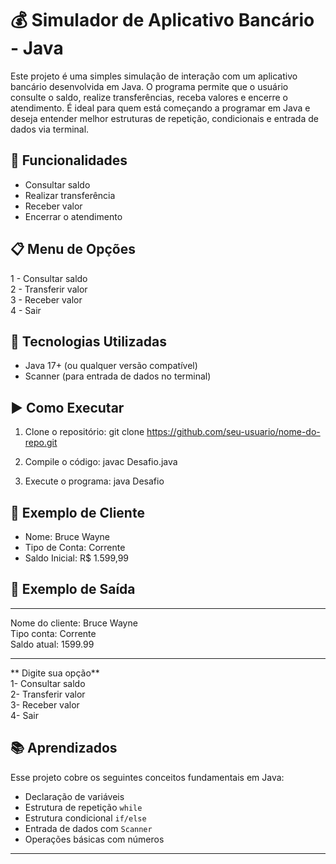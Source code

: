 # 💰 Simulador de Aplicativo Bancário - Java

Este projeto é uma simples simulação de interação com um aplicativo bancário desenvolvida em Java. O programa permite que o usuário consulte o saldo, realize transferências, receba valores e encerre o atendimento. É ideal para quem está começando a programar em Java e deseja entender melhor estruturas de repetição, condicionais e entrada de dados via terminal.

## 🧠 Funcionalidades

- Consultar saldo
- Realizar transferência
- Receber valor
- Encerrar o atendimento

## 📋 Menu de Opções

1 - Consultar saldo  
2 - Transferir valor  
3 - Receber valor  
4 - Sair

## 🔧 Tecnologias Utilizadas

- Java 17+ (ou qualquer versão compatível)
- Scanner (para entrada de dados no terminal)

## ▶️ Como Executar

1. Clone o repositório:
git clone https://github.com/seu-usuario/nome-do-repo.git

2. Compile o código:
javac Desafio.java

3. Execute o programa:
java Desafio

## 👤 Exemplo de Cliente

- Nome: Bruce Wayne  
- Tipo de Conta: Corrente  
- Saldo Inicial: R$ 1.599,99

## 📸 Exemplo de Saída

********************

Nome do cliente: Bruce Wayne  
Tipo conta: Corrente  
Saldo atual: 1599.99  

********************

** Digite sua opção**  
1- Consultar saldo  
2- Transferir valor  
3- Receber valor  
4- Sair

## 📚 Aprendizados

Esse projeto cobre os seguintes conceitos fundamentais em Java:

- Declaração de variáveis
- Estrutura de repetição `while`
- Estrutura condicional `if/else`
- Entrada de dados com `Scanner`
- Operações básicas com números

---

